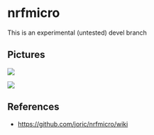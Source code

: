 # nrfmicro

This is an experimental (untested) devel branch

## Pictures

![](hardware/front.png)

![](hardware/back.png)

## References

* https://github.com/joric/nrfmicro/wiki


